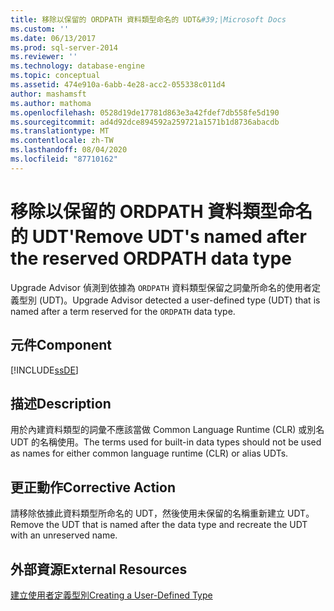 ```yaml
---
title: 移除以保留的 ORDPATH 資料類型命名的 UDT&#39;|Microsoft Docs
ms.custom: ''
ms.date: 06/13/2017
ms.prod: sql-server-2014
ms.reviewer: ''
ms.technology: database-engine
ms.topic: conceptual
ms.assetid: 474e910a-6abb-4e28-acc2-055338c011d4
author: mashamsft
ms.author: mathoma
ms.openlocfilehash: 0528d19de17781d863e3a42fdef7db558fe5d190
ms.sourcegitcommit: ad4d92dce894592a259721a1571b1d8736abacdb
ms.translationtype: MT
ms.contentlocale: zh-TW
ms.lasthandoff: 08/04/2020
ms.locfileid: "87710162"
---
```

# <a name="remove-udt39s-named-after-the-reserved-ordpath-data-type"></a><span data-ttu-id="6d1ee-102">移除以保留的 ORDPATH 資料類型命名的 UDT&#39;</span><span class="sxs-lookup"><span data-stu-id="6d1ee-102">Remove UDT&#39;s named after the reserved ORDPATH data type</span></span>
  <span data-ttu-id="6d1ee-103">Upgrade Advisor 偵測到依據為 `ORDPATH` 資料類型保留之詞彙所命名的使用者定義型別 (UDT)。</span><span class="sxs-lookup"><span data-stu-id="6d1ee-103">Upgrade Advisor detected a user-defined type (UDT) that is named after a term reserved for the `ORDPATH` data type.</span></span>  
  
## <a name="component"></a><span data-ttu-id="6d1ee-104">元件</span><span class="sxs-lookup"><span data-stu-id="6d1ee-104">Component</span></span>  
 [!INCLUDE[ssDE](../../includes/ssde-md.md)]  
  
## <a name="description"></a><span data-ttu-id="6d1ee-105">描述</span><span class="sxs-lookup"><span data-stu-id="6d1ee-105">Description</span></span>  
 <span data-ttu-id="6d1ee-106">用於內建資料類型的詞彙不應該當做 Common Language Runtime (CLR) 或別名 UDT 的名稱使用。</span><span class="sxs-lookup"><span data-stu-id="6d1ee-106">The terms used for built-in data types should not be used as names for either common language runtime (CLR) or alias UDTs.</span></span>  
  
## <a name="corrective-action"></a><span data-ttu-id="6d1ee-107">更正動作</span><span class="sxs-lookup"><span data-stu-id="6d1ee-107">Corrective Action</span></span>  
 <span data-ttu-id="6d1ee-108">請移除依據此資料類型所命名的 UDT，然後使用未保留的名稱重新建立 UDT。</span><span class="sxs-lookup"><span data-stu-id="6d1ee-108">Remove the UDT that is named after the data type and recreate the UDT with an unreserved name.</span></span>  
  
## <a name="external-resources"></a><span data-ttu-id="6d1ee-109">外部資源</span><span class="sxs-lookup"><span data-stu-id="6d1ee-109">External Resources</span></span>  
 [<span data-ttu-id="6d1ee-110">建立使用者定義型別</span><span class="sxs-lookup"><span data-stu-id="6d1ee-110">Creating a User-Defined Type</span></span>](../../relational-databases/clr-integration-database-objects-user-defined-types/creating-user-defined-types.md)  
  
  
